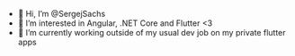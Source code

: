 - 👋 Hi, I’m @SergejSachs
- 👀 I’m interested in Angular, .NET Core and Flutter <3
- 🌱 I’m currently working outside of my usual dev job on my private flutter apps

<!---
SergejSachs/SergejSachs is a ✨ special ✨ repository because its `README.md` (this file) appears on your GitHub profile.
You can click the Preview link to take a look at your changes.
--->
